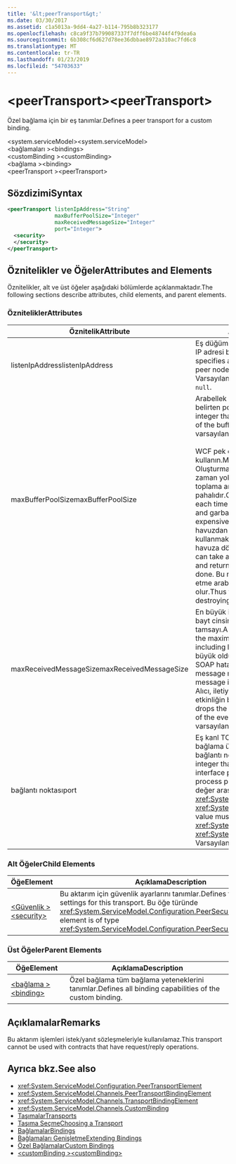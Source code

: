 ```yaml
---
title: '&lt;peerTransport&gt;'
ms.date: 03/30/2017
ms.assetid: c1a5013a-9dd4-4a27-b114-795b8b323177
ms.openlocfilehash: c8ca9f37b799087337f7dff6be48744f4f9dea6a
ms.sourcegitcommit: 6b308cf6d627d78ee36dbbae8972a310ac7fd6c8
ms.translationtype: MT
ms.contentlocale: tr-TR
ms.lasthandoff: 01/23/2019
ms.locfileid: "54703633"
---
```

# <a name="ltpeertransportgt"></a><span data-ttu-id="4ffd5-102">&lt;peerTransport&gt;</span><span class="sxs-lookup"><span data-stu-id="4ffd5-102">&lt;peerTransport&gt;</span></span>
<span data-ttu-id="4ffd5-103">Özel bağlama için bir eş tanımlar.</span><span class="sxs-lookup"><span data-stu-id="4ffd5-103">Defines a peer transport for a custom binding.</span></span>  
  
 <span data-ttu-id="4ffd5-104">\<system.serviceModel></span><span class="sxs-lookup"><span data-stu-id="4ffd5-104">\<system.serviceModel></span></span>  
<span data-ttu-id="4ffd5-105">\<bağlamaları ></span><span class="sxs-lookup"><span data-stu-id="4ffd5-105">\<bindings></span></span>  
<span data-ttu-id="4ffd5-106">\<customBinding ></span><span class="sxs-lookup"><span data-stu-id="4ffd5-106">\<customBinding></span></span>  
<span data-ttu-id="4ffd5-107">\<bağlama ></span><span class="sxs-lookup"><span data-stu-id="4ffd5-107">\<binding></span></span>  
<span data-ttu-id="4ffd5-108">\<peerTransport ></span><span class="sxs-lookup"><span data-stu-id="4ffd5-108">\<peerTransport></span></span>  
  
## <a name="syntax"></a><span data-ttu-id="4ffd5-109">Sözdizimi</span><span class="sxs-lookup"><span data-stu-id="4ffd5-109">Syntax</span></span>  
  
```xml  
<peerTransport listenIpAddress="String"
               maxBufferPoolSize="Integer"
               maxReceivedMessageSize="Integer"
               port="Integer">
  <security>
  </security>
</peerTransport>
```  
  
## <a name="attributes-and-elements"></a><span data-ttu-id="4ffd5-110">Öznitelikler ve Öğeler</span><span class="sxs-lookup"><span data-stu-id="4ffd5-110">Attributes and Elements</span></span>  
 <span data-ttu-id="4ffd5-111">Öznitelikler, alt ve üst öğeler aşağıdaki bölümlerde açıklanmaktadır.</span><span class="sxs-lookup"><span data-stu-id="4ffd5-111">The following sections describe attributes, child elements, and parent elements.</span></span>  
  
### <a name="attributes"></a><span data-ttu-id="4ffd5-112">Öznitelikler</span><span class="sxs-lookup"><span data-stu-id="4ffd5-112">Attributes</span></span>  
  
|<span data-ttu-id="4ffd5-113">Öznitelik</span><span class="sxs-lookup"><span data-stu-id="4ffd5-113">Attribute</span></span>|<span data-ttu-id="4ffd5-114">Açıklama</span><span class="sxs-lookup"><span data-stu-id="4ffd5-114">Description</span></span>|  
|---------------|-----------------|  
|<span data-ttu-id="4ffd5-115">listenIpAddress</span><span class="sxs-lookup"><span data-stu-id="4ffd5-115">listenIpAddress</span></span>|<span data-ttu-id="4ffd5-116">Eş düğüm TCP iletileri için dinleyeceği bir IP adresi belirten bir dize.</span><span class="sxs-lookup"><span data-stu-id="4ffd5-116">A string that specifies an IP address on which the peer node will listen for TCP messages.</span></span> <span data-ttu-id="4ffd5-117">Varsayılan, `null` değeridir.</span><span class="sxs-lookup"><span data-stu-id="4ffd5-117">The default is `null`.</span></span>|  
|<span data-ttu-id="4ffd5-118">maxBufferPoolSize</span><span class="sxs-lookup"><span data-stu-id="4ffd5-118">maxBufferPoolSize</span></span>|<span data-ttu-id="4ffd5-119">Arabellek havuzu en büyük boyutunu belirten pozitif bir tamsayı.</span><span class="sxs-lookup"><span data-stu-id="4ffd5-119">A positive integer that specifies the maximum size of the buffer pool.</span></span> <span data-ttu-id="4ffd5-120">524288 varsayılandır.</span><span class="sxs-lookup"><span data-stu-id="4ffd5-120">The default is 524288.</span></span><br /><br /> <span data-ttu-id="4ffd5-121">WCF pek çok bölümünün arabellekler kullanın.</span><span class="sxs-lookup"><span data-stu-id="4ffd5-121">Many parts of WCF use buffers.</span></span> <span data-ttu-id="4ffd5-122">Oluşturma ve arabellek kullanıldıkları her zaman yok etme pahalıdır ve çöp toplama arabellekler için da pahalıdır.</span><span class="sxs-lookup"><span data-stu-id="4ffd5-122">Creating and destroying buffers each time they are used is expensive, and garbage collection for buffers is also expensive.</span></span> <span data-ttu-id="4ffd5-123">Arabellek havuzu ile havuzdan bir arabelleğe almak, kullanmak ve tamamladıktan sonra havuza döndürün.</span><span class="sxs-lookup"><span data-stu-id="4ffd5-123">With buffer pools, you can take a buffer from the pool, use it, and return it to the pool once you are done.</span></span> <span data-ttu-id="4ffd5-124">Bu nedenle oluşturmak ve yok etme arabellekler yükü önlenmiş olur.</span><span class="sxs-lookup"><span data-stu-id="4ffd5-124">Thus the overhead in creating and destroying buffers is avoided.</span></span>|  
|<span data-ttu-id="4ffd5-125">maxReceivedMessageSize</span><span class="sxs-lookup"><span data-stu-id="4ffd5-125">maxReceivedMessageSize</span></span>|<span data-ttu-id="4ffd5-126">En büyük ileti boyutu üst bilgiler dahil bayt cinsinden tanımlayan pozitif bir tamsayı.</span><span class="sxs-lookup"><span data-stu-id="4ffd5-126">A positive integer that defines the maximum message size in bytes including headers.</span></span> <span data-ttu-id="4ffd5-127">İleti alıcısı için çok büyük olduğunda bir ileti gönderen bir SOAP hatasını alır.</span><span class="sxs-lookup"><span data-stu-id="4ffd5-127">The sender of a message receives a SOAP fault when the message is too large for the receiver.</span></span> <span data-ttu-id="4ffd5-128">Alıcı, iletiyi bırakır ve izleme günlüğüne etkinliğin bir giriş oluşturur.</span><span class="sxs-lookup"><span data-stu-id="4ffd5-128">The receiver drops the message and creates an entry of the event in the trace log.</span></span> <span data-ttu-id="4ffd5-129">65536 varsayılandır.</span><span class="sxs-lookup"><span data-stu-id="4ffd5-129">The default is 65536.</span></span>|  
|<span data-ttu-id="4ffd5-130">bağlantı noktası</span><span class="sxs-lookup"><span data-stu-id="4ffd5-130">port</span></span>|<span data-ttu-id="4ffd5-131">Eş kanl TCP iletilerini işleyecek Bu bağlama üzerinde ağ arabirim katmanı bağlantı noktasını belirten bir tamsayı.</span><span class="sxs-lookup"><span data-stu-id="4ffd5-131">An integer that specifies the network interface port on which this binding will process peer channel TCP messages.</span></span> <span data-ttu-id="4ffd5-132">Bu değer arasında olmalıdır <xref:System.Net.IPEndPoint.MinPort> ve <xref:System.Net.IPEndPoint.MaxPort>.</span><span class="sxs-lookup"><span data-stu-id="4ffd5-132">This value must be between <xref:System.Net.IPEndPoint.MinPort> and <xref:System.Net.IPEndPoint.MaxPort>.</span></span> <span data-ttu-id="4ffd5-133">Varsayılan değer 0'dır.</span><span class="sxs-lookup"><span data-stu-id="4ffd5-133">The default is 0.</span></span>|  
  
### <a name="child-elements"></a><span data-ttu-id="4ffd5-134">Alt Öğeler</span><span class="sxs-lookup"><span data-stu-id="4ffd5-134">Child Elements</span></span>  
  
|<span data-ttu-id="4ffd5-135">Öğe</span><span class="sxs-lookup"><span data-stu-id="4ffd5-135">Element</span></span>|<span data-ttu-id="4ffd5-136">Açıklama</span><span class="sxs-lookup"><span data-stu-id="4ffd5-136">Description</span></span>|  
|-------------|-----------------|  
|[<span data-ttu-id="4ffd5-137">\<Güvenlik ></span><span class="sxs-lookup"><span data-stu-id="4ffd5-137">\<security></span></span>](../../../../../docs/framework/configure-apps/file-schema/wcf/security-of-peertransport.md)|<span data-ttu-id="4ffd5-138">Bu aktarım için güvenlik ayarlarını tanımlar.</span><span class="sxs-lookup"><span data-stu-id="4ffd5-138">Defines the security settings for this transport.</span></span> <span data-ttu-id="4ffd5-139">Bu öğe türünde <xref:System.ServiceModel.Configuration.PeerSecurityElement>.</span><span class="sxs-lookup"><span data-stu-id="4ffd5-139">This element is of type <xref:System.ServiceModel.Configuration.PeerSecurityElement>.</span></span>|  
  
### <a name="parent-elements"></a><span data-ttu-id="4ffd5-140">Üst Öğeler</span><span class="sxs-lookup"><span data-stu-id="4ffd5-140">Parent Elements</span></span>  
  
|<span data-ttu-id="4ffd5-141">Öğe</span><span class="sxs-lookup"><span data-stu-id="4ffd5-141">Element</span></span>|<span data-ttu-id="4ffd5-142">Açıklama</span><span class="sxs-lookup"><span data-stu-id="4ffd5-142">Description</span></span>|  
|-------------|-----------------|  
|[<span data-ttu-id="4ffd5-143">\<bağlama ></span><span class="sxs-lookup"><span data-stu-id="4ffd5-143">\<binding></span></span>](../../../../../docs/framework/misc/binding.md)|<span data-ttu-id="4ffd5-144">Özel bağlama tüm bağlama yeteneklerini tanımlar.</span><span class="sxs-lookup"><span data-stu-id="4ffd5-144">Defines all binding capabilities of the custom binding.</span></span>|  
  
## <a name="remarks"></a><span data-ttu-id="4ffd5-145">Açıklamalar</span><span class="sxs-lookup"><span data-stu-id="4ffd5-145">Remarks</span></span>  
 <span data-ttu-id="4ffd5-146">Bu aktarım işlemleri istek/yanıt sözleşmeleriyle kullanılamaz.</span><span class="sxs-lookup"><span data-stu-id="4ffd5-146">This transport cannot be used with contracts that have request/reply operations.</span></span>  
  
## <a name="see-also"></a><span data-ttu-id="4ffd5-147">Ayrıca bkz.</span><span class="sxs-lookup"><span data-stu-id="4ffd5-147">See also</span></span>
- <xref:System.ServiceModel.Configuration.PeerTransportElement>
- <xref:System.ServiceModel.Channels.PeerTransportBindingElement>
- <xref:System.ServiceModel.Channels.TransportBindingElement>
- <xref:System.ServiceModel.Channels.CustomBinding>
- [<span data-ttu-id="4ffd5-148">Taşımalar</span><span class="sxs-lookup"><span data-stu-id="4ffd5-148">Transports</span></span>](../../../../../docs/framework/wcf/feature-details/transports.md)
- [<span data-ttu-id="4ffd5-149">Taşıma Seçme</span><span class="sxs-lookup"><span data-stu-id="4ffd5-149">Choosing a Transport</span></span>](../../../../../docs/framework/wcf/feature-details/choosing-a-transport.md)
- [<span data-ttu-id="4ffd5-150">Bağlamalar</span><span class="sxs-lookup"><span data-stu-id="4ffd5-150">Bindings</span></span>](../../../../../docs/framework/wcf/bindings.md)
- [<span data-ttu-id="4ffd5-151">Bağlamaları Genişletme</span><span class="sxs-lookup"><span data-stu-id="4ffd5-151">Extending Bindings</span></span>](../../../../../docs/framework/wcf/extending/extending-bindings.md)
- [<span data-ttu-id="4ffd5-152">Özel Bağlamalar</span><span class="sxs-lookup"><span data-stu-id="4ffd5-152">Custom Bindings</span></span>](../../../../../docs/framework/wcf/extending/custom-bindings.md)
- [<span data-ttu-id="4ffd5-153">\<customBinding ></span><span class="sxs-lookup"><span data-stu-id="4ffd5-153">\<customBinding></span></span>](../../../../../docs/framework/configure-apps/file-schema/wcf/custombinding.md)
